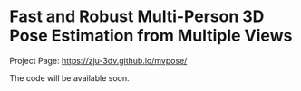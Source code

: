 # Fast and Robust Multi-Person 3D Pose Estimation from Multiple Views

Project Page: https://zju-3dv.github.io/mvpose/

The code will be available soon.
